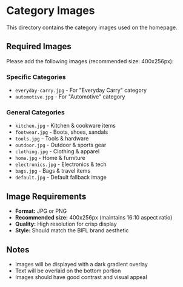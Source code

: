 # Category Images

This directory contains the category images used on the homepage.

## Required Images

Please add the following images (recommended size: 400x256px):

### Specific Categories
- `everyday-carry.jpg` - For "Everyday Carry" category
- `automotive.jpg` - For "Automotive" category

### General Categories
- `kitchen.jpg` - Kitchen & cookware items
- `footwear.jpg` - Boots, shoes, sandals
- `tools.jpg` - Tools & hardware
- `outdoor.jpg` - Outdoor & sports gear
- `clothing.jpg` - Clothing & apparel
- `home.jpg` - Home & furniture
- `electronics.jpg` - Electronics & tech
- `bags.jpg` - Bags & travel items
- `default.jpg` - Default fallback image

## Image Requirements
- **Format:** JPG or PNG
- **Recommended size:** 400x256px (maintains 16:10 aspect ratio)
- **Quality:** High resolution for crisp display
- **Style:** Should match the BIFL brand aesthetic

## Notes
- Images will be displayed with a dark gradient overlay
- Text will be overlaid on the bottom portion
- Images should have good contrast and visual appeal